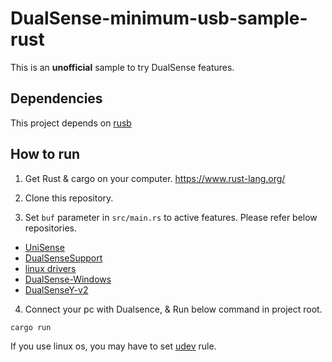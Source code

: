# DualSense-minimum-usb-sample-rust

This is an **unofficial** sample to try DualSense features.

## Dependencies
This project depends on [rusb](https://github.com/a1ien/rusb)

## How to run

1. Get Rust & cargo on your computer. 
https://www.rust-lang.org/

2. Clone this repository.

3. Set `buf` parameter in `src/main.rs` to active features.
Please refer below repositories.

- [UniSense](https://github.com/nullkal/UniSense/blob/master/UniSense/LowLevel/DualSenseHIDOutputReport.cs)
- [DualSenseSupport](https://github.com/Mxater/DualSenseSupport/blob/master/DualSenseSupport/DeviceInfo.cs)
- [linux drivers](https://github.com/torvalds/linux/blob/master/drivers/hid/hid-playstation.c)
- [DualSense-Windows](https://github.com/Ohjurot/DualSense-Windows/blob/main/VS19_Solution/DualSenseWindows/src/DualSenseWindows/DS5_Output.cpp)
- [DualSenseY-v2](https://github.com/WujekFoliarz/DualSenseY-v2/blob/master/app/DualSense.h)

4. Connect your pc with Dualsence, & Run below command in project root.
```
cargo run
```

If you use linux os, you may have to set [udev](https://wiki.archlinux.org/title/Udev) rule.

